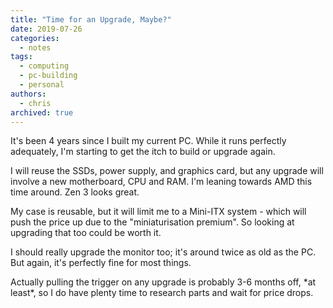 ```yaml
---
title: "Time for an Upgrade, Maybe?"
date: 2019-07-26
categories:
  - notes
tags:
  - computing
  - pc-building
  - personal
authors:
  - chris
archived: true
---
```


It's been 4 years since I built my current PC. While it runs perfectly adequately, I'm starting to get the itch to build or upgrade again.

I will reuse the SSDs, power supply, and graphics card, but any upgrade will involve a new motherboard, CPU and RAM. I'm leaning towards AMD this time around. Zen 3 looks great.

My case is reusable, but it will limit me to a Mini-ITX system - which will push the price up due to the "miniaturisation premium". So looking at upgrading that too could be worth it.

I should really upgrade the monitor too; it's around twice as old as the PC. But again, it's perfectly fine for most things.

Actually pulling the trigger on any upgrade is probably 3-6 months off, \*at least\*, so I do have plenty time to research parts and wait for price drops.
